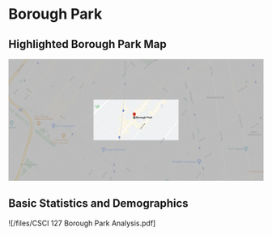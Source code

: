 # Borough Park

## Highlighted Borough Park Map

![Highlighted Map](images/highlighted_boroughpark_map.png)


## Basic Statistics and Demographics

![/files/CSCI 127 Borough Park Analysis.pdf]


